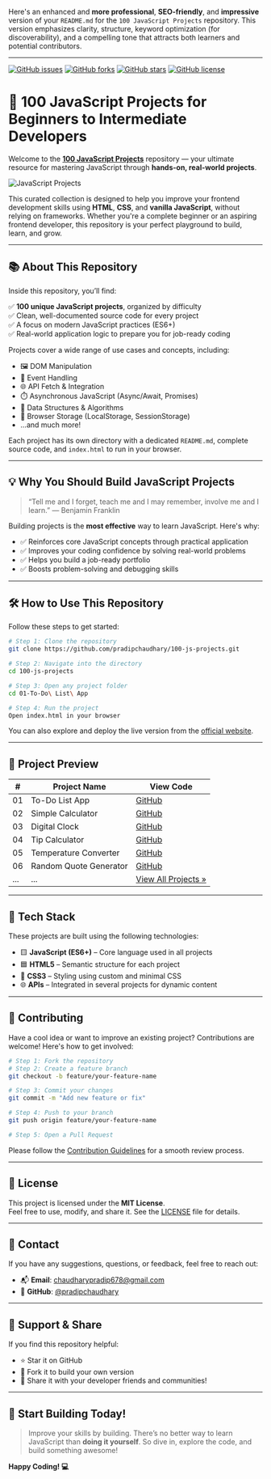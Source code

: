 Here's an enhanced and **more professional**, **SEO-friendly**, and **impressive** version of your `README.md` for the `100 JavaScript Projects` repository. This version emphasizes clarity, structure, keyword optimization (for discoverability), and a compelling tone that attracts both learners and potential contributors.

---


[![GitHub issues](https://img.shields.io/github/issues/pradipchaudhary/100-js-projects)](https://github.com/pradipchaudhary/100-js-projects/issues)
[![GitHub forks](https://img.shields.io/github/forks/pradipchaudhary/100-js-projects)](https://github.com/pradipchaudhary/100-js-projects/network)
[![GitHub stars](https://img.shields.io/github/stars/pradipchaudhary/100-js-projects)](https://github.com/pradipchaudhary/100-js-projects/stargazers)
[![GitHub license](https://img.shields.io/github/license/pradipchaudhary/100-js-projects)](https://github.com/pradipchaudhary/100-js-projects/blob/main/LICENSE)

# 🚀 100 JavaScript Projects for Beginners to Intermediate Developers

Welcome to the **[100 JavaScript Projects](https://100jsproject.vercel.app/)** repository — your ultimate resource for mastering JavaScript through **hands-on, real-world projects**.

![JavaScript Projects](./screenshot.png)

This curated collection is designed to help you improve your frontend development skills using **HTML**, **CSS**, and **vanilla JavaScript**, without relying on frameworks. Whether you're a complete beginner or an aspiring frontend developer, this repository is your perfect playground to build, learn, and grow.

---

## 📚 About This Repository

Inside this repository, you’ll find:

✅ **100 unique JavaScript projects**, organized by difficulty  
✅ Clean, well-documented source code for every project  
✅ A focus on modern JavaScript practices (ES6+)  
✅ Real-world application logic to prepare you for job-ready coding  

Projects cover a wide range of use cases and concepts, including:

- 🖼️ DOM Manipulation
- 🎯 Event Handling
- 🌐 API Fetch & Integration
- ⏱️ Asynchronous JavaScript (Async/Await, Promises)
- 🧠 Data Structures & Algorithms
- 💾 Browser Storage (LocalStorage, SessionStorage)
- ...and much more!

Each project has its own directory with a dedicated `README.md`, complete source code, and `index.html` to run in your browser.

---

## 💡 Why You Should Build JavaScript Projects

> “Tell me and I forget, teach me and I may remember, involve me and I learn.” — Benjamin Franklin

Building projects is the **most effective** way to learn JavaScript. Here's why:

- ✅ Reinforces core JavaScript concepts through practical application
- ✅ Improves your coding confidence by solving real-world problems
- ✅ Helps you build a job-ready portfolio
- ✅ Boosts problem-solving and debugging skills

---

## 🛠️ How to Use This Repository

Follow these steps to get started:

```bash
# Step 1: Clone the repository
git clone https://github.com/pradipchaudhary/100-js-projects.git

# Step 2: Navigate into the directory
cd 100-js-projects

# Step 3: Open any project folder
cd 01-To-Do\ List\ App

# Step 4: Run the project
Open index.html in your browser
```

You can also explore and deploy the live version from the [official website](https://100jsproject.vercel.app/).

---

## 📝 Project Preview

| #   | Project Name            | View Code                                                                                         |
| --- | ----------------------- | -------------------------------------------------------------------------------------------------- |
| 01  | To-Do List App          | [GitHub](https://github.com/pradipchaudhary/100-js-projects/tree/master/01-To-Do%20List%20App)   |
| 02  | Simple Calculator       | [GitHub](https://github.com/pradipchaudhary/100-js-projects/simple-calculator)                   |
| 03  | Digital Clock           | [GitHub](https://github.com/pradipchaudhary/100-js-projects/digital-clock)                       |
| 04  | Tip Calculator          | [GitHub](https://github.com/pradipchaudhary/100-js-projects/tip-calculator)                      |
| 05  | Temperature Converter   | [GitHub](https://github.com/pradipchaudhary/100-js-projects/temperature-converter)               |
| 06  | Random Quote Generator  | [GitHub](https://github.com/pradipchaudhary/100-js-projects/random-quote-generator)              |
| ... | ...                     | [View All Projects »](https://github.com/pradipchaudhary/100-js-projects)                        |

---

## 🧰 Tech Stack

These projects are built using the following technologies:

- 🟨 **JavaScript (ES6+)** – Core language used in all projects
- 🟦 **HTML5** – Semantic structure for each project
- 🎨 **CSS3** – Styling using custom and minimal CSS
- 🌐 **APIs** – Integrated in several projects for dynamic content

---

## 🤝 Contributing

Have a cool idea or want to improve an existing project? Contributions are welcome! Here's how to get involved:

```bash
# Step 1: Fork the repository
# Step 2: Create a feature branch
git checkout -b feature/your-feature-name

# Step 3: Commit your changes
git commit -m "Add new feature or fix"

# Step 4: Push to your branch
git push origin feature/your-feature-name

# Step 5: Open a Pull Request
```

Please follow the [Contribution Guidelines](CONTRIBUTING.md) for a smooth review process.

---

## 📄 License

This project is licensed under the **MIT License**.  
Feel free to use, modify, and share it. See the [LICENSE](LICENSE) file for details.

---

## 📢 Contact

If you have any suggestions, questions, or feedback, feel free to reach out:

- 📬 **Email**: [chaudharypradip678@gmail.com](mailto:chaudharypradip678@gmail.com)  
- 💼 **GitHub**: [@pradipchaudhary](https://github.com/pradipchaudhary)

---

## 🌟 Support & Share

If you find this repository helpful:

- ⭐ Star it on GitHub  
- 🍴 Fork it to build your own version  
- 📣 Share it with your developer friends and communities!

---

## 🚀 Start Building Today!

> Improve your skills by building. There’s no better way to learn JavaScript than **doing it yourself**. So dive in, explore the code, and build something awesome!

**Happy Coding! 💻**
